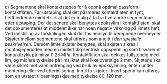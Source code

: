 c) Segmentene skal kontaktstøpes for å oppnå optimal passform i kontaktflaten. Før utstøping skal det påsmøres kontaktflaten et tynt, hefthindrende middel slik at det er mulig å ta fra hverandre segmentene etter utstøping. Der det senere skal benyttes epoksylim i kontaktflaten, skal det dokumenteres at middelet ikke har noen negativ virkning på limets heft.
Ved innstilling av forskalingen skal det tas hensyn til beregnede overhøyder.
Skjøter mellom segmentene skal utføres som angitt i *den spesielle beskrivelsen*. Dersom limte skjøter benyttes, skal skjøten sikres i montasjeperioden med en midlertidig sentrisk oppspenning som tilsvarer et kontakttrykk på minst 0,25 MPa. Kontaktflaten skal dekkes fullstendig med lim, og midlere tykkelse på limsjiktet skal ikke overstige 2 mm.
Skjøtene skal være sikret mot vanninntrenging ved bruk av epoksyliming, enten under montering eller ved etterinjisering.
Inntil to skjøter i hvert spenn kan utføres som en utstøpt tilpasningsskjøt med tykkelse 80-120 mm.

